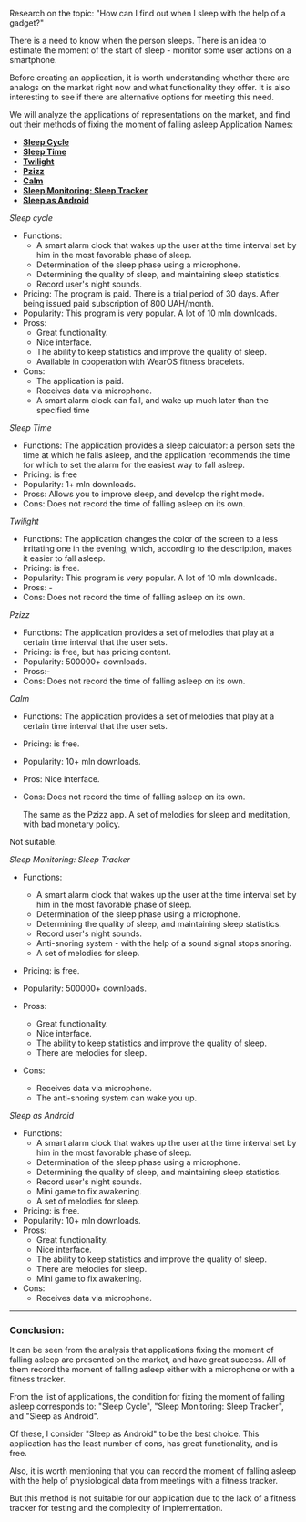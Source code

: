 Research on the topic: "How can I find out when I sleep with the help of a gadget?"

There is a need to know when the person sleeps.
There is an idea to estimate the moment of the start of sleep - monitor some user actions on a smartphone.

Before creating an application, it is worth understanding whether there are analogs on the market right now
and what functionality they offer.
It is also interesting to see if there are alternative options for meeting this need.


  We will analyze the applications of representations on the market, and find out their methods of fixing the moment of falling asleep
Application Names: 
+ [**Sleep Cycle**](https://play.google.com/store/apps/details?id=com.northcube.sleepcycle)
+ [**Sleep Time**](https://play.google.com/store/apps/details?id=ru.olegfilimonov.sleeptime)
+ [**Twilight**](https://play.google.com/store/apps/details?id=com.urbandroid.lux)
+  [**Pzizz**](https://play.google.com/store/apps/details?id=com.pzizz.android)
+  [**Calm**](https://play.google.com/store/apps/details?id=com.calm.android)
+  [**Sleep Monitoring: Sleep Tracker**](https://play.google.com/store/apps/details?id=sleeptrakcer.sleeprecorder.sleepapp.sleep)
+  [**Sleep as Android**](https://play.google.com/store/apps/details?id=com.urbandroid.sleep)

_Sleep cycle_

+ Functions:
   + A smart alarm clock that wakes up the user at the time interval set by him in the most favorable phase of sleep.
   + Determination of the sleep phase using a microphone.
   + Determining the quality of sleep, and maintaining sleep statistics.
   + Record user's night sounds.
+ Pricing: The program is paid. There is a trial period of 30 days. After being issued
paid subscription of 800 UAH/month.
+ Popularity: This program is very popular. A lot of 10 mln downloads.
+ Pross:
   + Great functionality.
   + Nice interface.
   + The ability to keep statistics and improve the quality of sleep.
   + Available in cooperation with WearOS fitness bracelets.
+ Cons:
   + The application is paid.
   + Receives data via microphone.
   + A smart alarm clock can fail, and wake up much later than the specified time
  


_Sleep Time_

+ Functions: The application provides a sleep calculator: a person sets the time at which he falls asleep, and the application recommends the time for which to set the alarm for the easiest way to fall asleep.
+ Pricing: is free
+ Popularity: 1+ mln downloads.
+ Pross: Allows you to improve sleep, and develop the right mode.
+ Cons: Does not record the time of falling asleep on its own.


_Twilight_

+ Functions: The application changes the color of the screen to a less irritating one in the evening, which, according to the description, makes it easier to fall asleep.
+ Pricing: is free.
+ Popularity: This program is very popular. A lot of 10 mln downloads.
+ Pross: -
+ Cons: Does not record the time of falling asleep on its own.


_Pzizz_

+ Functions: The application provides a set of melodies that play at a certain time interval that the user sets.
+ Pricing: is free, but has pricing content. 
+ Popularity: 500000+ downloads.
+ Pross:-
+ Cons: Does not record the time of falling asleep on its own.


_Calm_

+ Functions: The application provides a set of melodies that play at a certain time interval that the user sets.
+ Pricing: is free.
+ Popularity: 10+ mln downloads.
+ Pros: Nice interface.
+ Cons: Does not record the time of falling asleep on its own.

  The same as the Pzizz app. A set of melodies for sleep and meditation, with
bad monetary policy.

Not suitable.

_Sleep Monitoring: Sleep Tracker_

+ Functions:
   + A smart alarm clock that wakes up the user at the time interval set by him in the most favorable phase of sleep.
   + Determination of the sleep phase using a microphone.
   + Determining the quality of sleep, and maintaining sleep statistics.
   + Record user's night sounds.
   + Anti-snoring system - with the help of a sound signal stops snoring. 
   + A set of melodies for sleep.
+ Pricing: is free.
+ Popularity: 500000+ downloads.
+ Pross: 
   + Great functionality.
   + Nice interface.
   + The ability to keep statistics and improve the quality of sleep.
   + There are melodies for sleep.
  
+ Cons:
   + Receives data via microphone.
   + The anti-snoring system can wake you up.


_Sleep as Android_

+ Functions:
   + A smart alarm clock that wakes up the user at the time interval set by him in the most favorable phase of sleep.
   + Determination of the sleep phase using a microphone.
   + Determining the quality of sleep, and maintaining sleep statistics.
   + Record user's night sounds.
   + Mini game to fix awakening.
   + A set of melodies for sleep.
+ Pricing: is free.
+ Popularity: 10+ mln downloads.
+ Pross:
  + Great functionality.
   + Nice interface.
   + The ability to keep statistics and improve the quality of sleep.
   + There are melodies for sleep.
   + Mini game to fix awakening.
+ Cons:
  + Receives data via microphone.


___
### Conclusion:

It can be seen from the analysis that applications fixing the moment of falling asleep are presented on the market, and have great success. All of them record the moment of falling asleep either with a microphone or with a fitness tracker.

From the list of applications, the condition for fixing the moment of falling asleep corresponds to: "Sleep Cycle", "Sleep Monitoring: Sleep Tracker", and "Sleep as Android". 

Of these, I consider "Sleep as Android" to be the best choice. This application has the least number of cons, has great functionality, and is free.

Also, it is worth mentioning that you can record the moment of falling asleep with the help of physiological data from meetings with a fitness tracker.

But this method is not suitable for our application due to the lack of a fitness tracker for testing and the complexity of implementation.
